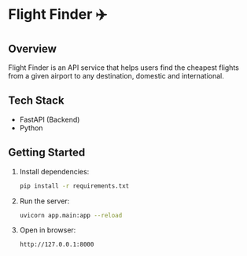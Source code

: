 # Flight Finder ✈️

## Overview
Flight Finder is an API service that helps users find the cheapest flights from a given airport to any destination, domestic and international.

## Tech Stack
- FastAPI (Backend)
- Python

## Getting Started
1. Install dependencies:
   ```bash
   pip install -r requirements.txt
   ```

2. Run the server:
   ```bash
   uvicorn app.main:app --reload
   ```

3. Open in browser:
   ```
   http://127.0.0.1:8000
   ```
